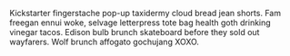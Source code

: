 Kickstarter fingerstache pop-up taxidermy cloud bread jean shorts. Fam freegan ennui woke, selvage letterpress tote bag health goth drinking vinegar tacos. Edison bulb brunch skateboard before they sold out wayfarers. Wolf brunch affogato gochujang XOXO.